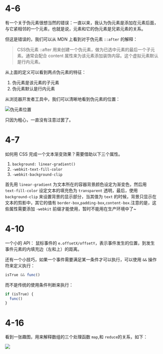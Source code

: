 # 4-6

有一个关于伪元素很想当然的错误：一直以来，我认为伪元素是添加在元素后面，与它紧相邻的一个元素，也就是说，元素和它的伪元素是兄弟元素的关系。

但这是错误的，我们可以从 MDN 上看到对于伪元素 `::after` 的解释：

> CSS伪元素 ::after 用来创建一个伪元素，做为已选中元素的最后一个子元素。通常会配合 content 属性来为该元素添加装饰内容。这个虚拟元素默认是行内元素。

从上面的定义可以看到两点伪元素的特征：

1. 伪元素是该元素的子元素
2. 伪元素默认是行内元素

从浏览器开发者工具中，我们可以清晰地看到伪元素的位置：

![伪元素位置](http://oq717k0qe.bkt.clouddn.com/18-4-6/49219285.jpg)

只因为粗心，一直没有注意过罢了。

# 4-7

如何用 CSS 完成一个文本渐变效果？需要借助以下三个属性。

1. `background: linear-gradient()`
2. `-webkit-text-fill-color`
3. `-webkit-background-clip`

首先用 `linear-gradient` 为文本所在的容器背景颜色设定为渐变色，然后用 `text-fill-color` 设定文本的填充色为 `transparent` 透明，最后，使用 `background-clip` 来设置背景的显示部分，当其值为 `text` 的时候，背景只显示在文本的剪影中，其它的值有 `border-box`,`padding-box`,`content-box`.注意的是，这些属性需要添加 `-webkit` 前缀才能使用，暂时不能用在生产环境中了~

# 4-10

一个小的 API： 鼠标事件的 `e.offsetX/offsetY`，表示事件发生的位置，到发生事件元素的内填充边（左和上）的距离。

还有一个小技巧，如果一个事件需要满足某一条件才可以执行，可以使用 `&&` 操作符来定义执行：

``` js
isTrue && func()
```

而不是传统的使用条件判断来执行：

``` js
if (isTrue) {
  func()
}
```

# 4-16

看到一张趣图，用来解释数组的三个处理函数 `map`,和 `reduce`的关系，如下：

![](http://oq717k0qe.bkt.clouddn.com/18-4-16/11272625.jpg)

